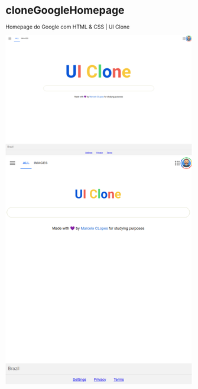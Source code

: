 # cloneGoogleHomepage

Homepage do Google com HTML &amp; CSS | UI Clone

![imgGoogle](assets/imgGoogle.png)
![imgGoogle2](assets/imgGoogle2.png)
